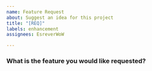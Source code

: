 ```yaml
---
name: Feature Request
about: Suggest an idea for this project
title: "[REQ]"
labels: enhancement
assignees: EsreverWoW

---
```


### What is the feature you would like requested?
